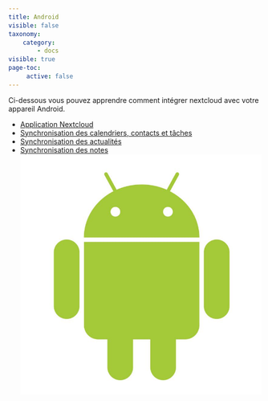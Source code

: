 ```yaml
---
title: Android
visible: false
taxonomy:
    category:
        - docs
visible: true
page-toc:
     active: false
---
```


Ci-dessous vous pouvez apprendre comment intégrer nextcloud avec votre appareil Android.

- [Application Nextcloud](nextcloud-app)
- [Synchronisation des calendriers, contacts et tâches](calendars-contacts-and-tasks)
- [Synchronisation des actualités](using-news)
- [Synchronisation des notes](Using-notes)
![](android.jpg)
